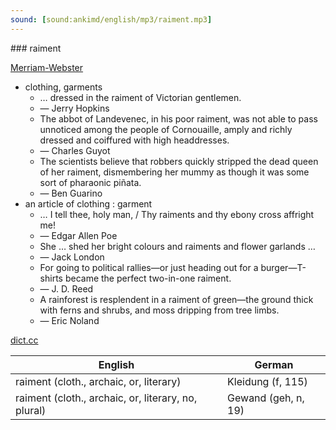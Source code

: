 ```yaml
---
sound: [sound:ankimd/english/mp3/raiment.mp3]
---
```


\### raiment

[Merriam-Webster](https://www.merriam-webster.com/dictionary/raiment)

- clothing, garments
    - … dressed in the raiment of Victorian gentlemen.
    - — Jerry Hopkins
    - The abbot of Landevenec, in his poor raiment, was not able to pass unnoticed among the people of Cornouaille, amply and richly dressed and coiffured with high headdresses.
    - — Charles Guyot
    - The scientists believe that robbers quickly stripped the dead queen of her raiment, dismembering her mummy as though it was some sort of pharaonic piñata.
    - — Ben Guarino
- an article of clothing : garment
    - … I tell thee, holy man, / Thy raiments and thy ebony cross affright me!
    - — Edgar Allen Poe
    - She … shed her bright colours and raiments and flower garlands …
    - — Jack London
    - For going to political rallies—or just heading out for a burger—T-shirts became the perfect two-in-one raiment.
    - — J. D. Reed
    - A rainforest is resplendent in a raiment of green—the ground thick with ferns and shrubs, and moss dripping from tree limbs.
    - — Eric Noland

[dict.cc](https://www.dict.cc/raiment)

| English        | German       |
| -------------- | ------------ |
| raiment (cloth., archaic, or, literary) | Kleidung (f, 115) |
| raiment (cloth., archaic, or, literary, no, plural) | Gewand (geh, n, 19) |

